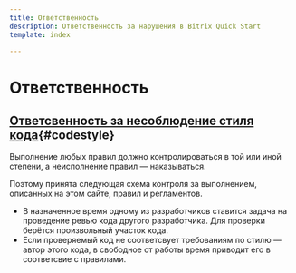 ```yaml
---
title: Ответственность
description: Ответственность за нарушения в Bitrix Quick Start
template: index  

---
```



# Ответственность

## [Ответсвенность за несоблюдение стиля кода](#codestyle){#codestyle}

<div class="fz18 text-warning">Выполнение любых правил должно контролироваться в той или иной степени, а неисполнение правил — наказываться.</div>

Поэтому принята следующая схема контроля за выполнением, описанных на этом сайте, правил и регламентов.

- В назначенное время одному из разработчиков ставится задача на проведение ревью кода другого разработчика. Для проверки берётся произвольный участок кода. 
- Если проверяемый код не соответсвует требованиям по стилю — автор этого кода, в свободное от работы время приводит его в соответсвие с правилами.


